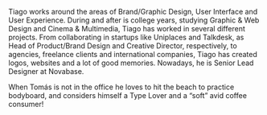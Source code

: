Tiago works around the areas of Brand/Graphic Design, User Interface and User Experience. During and after is college years, studying Graphic & Web Design and Cinema & Multimedia, Tiago has worked in several different projects.
From collaborating in startups like Uniplaces and Talkdesk, as Head of Product/Brand Design and Creative Director, respectively, to agencies, freelance clients and international companies, Tiago has created logos, websites and a lot of good memories. Nowadays, he is Senior Lead Designer at Novabase.

When Tomás is not in the office he loves to hit the beach to practice bodyboard, and considers himself a Type Lover and a “soft” avid coffee consumer!
